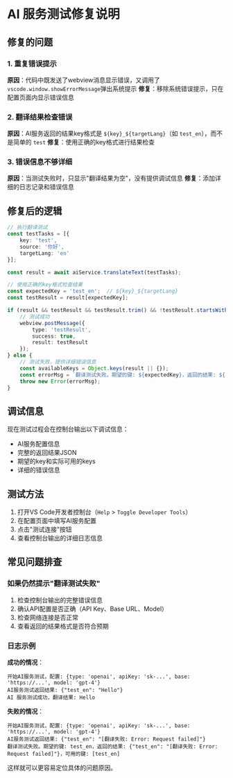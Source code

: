 # AI 服务测试修复说明

## 修复的问题

### 1. 重复错误提示
**原因**：代码中既发送了webview消息显示错误，又调用了`vscode.window.showErrorMessage`弹出系统提示
**修复**：移除系统错误提示，只在配置页面内显示错误信息

### 2. 翻译结果检查错误
**原因**：AI服务返回的结果key格式是 `${key}_${targetLang}`（如 `test_en`），而不是简单的 `test`
**修复**：使用正确的key格式进行结果检查

### 3. 错误信息不够详细
**原因**：当测试失败时，只显示"翻译结果为空"，没有提供调试信息
**修复**：添加详细的日志记录和错误信息

## 修复后的逻辑

```typescript
// 执行翻译测试
const testTasks = [{
    key: 'test',
    source: '你好',
    targetLang: 'en'
}];

const result = await aiService.translateText(testTasks);

// 使用正确的key格式检查结果
const expectedKey = 'test_en';  // ${key}_${targetLang}
const testResult = result[expectedKey];

if (result && testResult && testResult.trim() && !testResult.startsWith('[翻译失败')) {
    // 测试成功
    webview.postMessage({
        type: 'testResult',
        success: true,
        result: testResult
    });
} else {
    // 测试失败，提供详细错误信息
    const availableKeys = Object.keys(result || {});
    const errorMsg = `翻译测试失败。期望的键: ${expectedKey}，返回的结果: ${JSON.stringify(result)}，可用的键: [${availableKeys.join(', ')}]`;
    throw new Error(errorMsg);
}
```

## 调试信息

现在测试过程会在控制台输出以下调试信息：
- AI服务配置信息
- 完整的返回结果JSON
- 期望的key和实际可用的keys
- 详细的错误信息

## 测试方法

1. 打开VS Code开发者控制台（`Help` > `Toggle Developer Tools`）
2. 在配置页面中填写AI服务配置
3. 点击"测试连接"按钮
4. 查看控制台输出的详细日志信息

## 常见问题排查

### 如果仍然提示"翻译测试失败"
1. 检查控制台输出的完整错误信息
2. 确认API配置是否正确（API Key、Base URL、Model）
3. 检查网络连接是否正常
4. 查看返回的结果格式是否符合预期

### 日志示例

**成功的情况**：
```
开始AI服务测试，配置: {type: 'openai', apiKey: 'sk-...', base: 'https://...', model: 'gpt-4'}
AI服务测试返回结果: {"test_en": "Hello"}
AI 服务测试成功，翻译结果: Hello
```

**失败的情况**：
```
开始AI服务测试，配置: {type: 'openai', apiKey: 'sk-...', base: 'https://...', model: 'gpt-4'}
AI服务测试返回结果: {"test_en": "[翻译失败: Error: Request failed]"}
翻译测试失败。期望的键: test_en，返回的结果: {"test_en": "[翻译失败: Error: Request failed]"}，可用的键: [test_en]
```

这样就可以更容易定位具体的问题原因。
